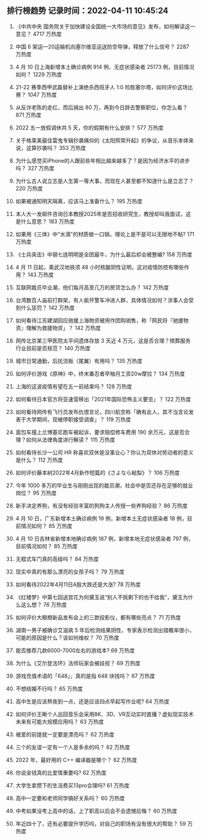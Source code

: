 
## 排行榜趋势 记录时间：2022-04-11 10:45:24
  
  1. 《中共中央 国务院关于加快建设全国统一大市场的意见》发布，如何解读这一意见？ 4717 万热度
    
  2. 中国 6 架运—20运输机向塞尔维亚运送防空导弹，释放了什么信号？ 2287 万热度
    
  3. 4 月 10 日上海新增本土确诊病例 914 例、无症状感染者 25173 例，目前情况如何？ 1229 万热度
    
  4. 21-22 赛季西甲武磊替补上演绝杀西班牙人 1:0 险胜塞尔塔，如何评价这场比赛？ 1047 万热度
    
  5. 从反诈老陈的走红，而后捐出 80 万，再到今日辞去警察职位，你怎么看？ 871 万热度
    
  6. 2022 五一放假调休共 5 天，你的假期有什么安排？ 577 万热度
    
  7. 关于格莱美最佳雷鬼专辑抄袭痛仰的《太阳照常升起》的争议，从音乐本体来说，这算抄袭吗？ 353 万热度
    
  8. 为什么感觉买iPhone的人跟前些年相比越来越多了？是因为经济水平的进步吗？ 327 万热度
    
  9. 为什么古人说立志是人生第一等大事，而现在人甚至都不知道什么是立志了？ 220 万热度
    
  10. 如果被通知明天隔离，应该马上准备什么？ 195 万热度
    
  11. 本人大一发邮件咨询日本教授2025年是否招收研究生，教授却叫我面试，这是什么意思？ 183 万热度
    
  12. 如果用《三体》中"水滴"的材质做一口锅，理论上是不是可以无限地不粘? 171 万热度
    
  13. 《士兵突击》中钢七连明明是全团最牛，为什么最后却会被整编? 158 万热度
    
  14. 4 月 11 日起，乘武汉地铁须 48 小时核酸阴性证明，这对疫情防控有哪些作用？ 143 万热度
    
  15. 互联网裁员毕业潮，他们每月高至几万的房贷怎么办？ 142 万热度
    
  16. 台湾数百人庙前打群架，有人偷开警车冲进人群，具体情况如何？涉事人会受到什么惩罚？ 142 万热度
    
  17. 如何看待江苏建湖回应驰援上海物资被用作团购销售，称「网民将『驰援物资』理解为救援物资」？ 142 万热度
    
  18. 网传北京某三甲医院太平间遗体存放 3 天近 4 万元，这是否合理？殡葬服务行业目前是否规范？ 140 万热度
    
  19. 城市日常通勤，后扰流板（尾翼）有用吗？ 135 万热度
    
  20. 如何评价游戏《原神》中，终末番忍者早柚月工资20w摩拉？ 134 万热度
    
  21. 上海的这波疫情有望在五一前结束吗？ 128 万热度
    
  22. 如何看待日本官方将亚速营移出「2021年国际恐怖主义要览」？ 122 万热度
    
  23. 如何看待网传有飞行员发布仇恨言论，四川航空称「确有此人，其不当言论发表于大学期间，现被停职接受调查」？ 119 万热度
    
  24. 面包车撞上兰博基尼跑车被起诉，要求赔偿修车费用 190 余万元，这是否合理？如何从法律角度进行解读？ 115 万热度
    
  25. 如何看待长沙一公司 HR 称喜欢双休是没事业心？你认为双休对劳动者的意义是什么？ 112 万热度
    
  26. 如何评价藤本树2022年4月新作短篇的《さよなら絵梨》？ 106 万热度
    
  27. 今年 1000 多万的毕业生与刚刚出现的裁员潮，社会中是否还存在足够的就业岗位？ 95 万热度
    
  28. 新手决定养狗，有没有经验丰富的狗狗主人传授一些养狗经验？ 86 万热度
    
  29. 4 月 10 日，广东新增本土确诊病例 19 例，新增本土无症状感染者 18 例，目前情况如何？ 85 万热度
    
  30. 4 月 10 日吉林省新增本地确诊病例 187 例，新增本地无症状感染者 797 例，目前情况如何？ 85 万热度
    
  31. 无框式车门真的高级吗？ 84 万热度
    
  32. 现实中真的有那么漂亮的女孩子吗？ 79 万热度
    
  33. 如何看待2022年4月11日A股大跌还是大涨? 78 万热度
    
  34. 《红楼梦》中第七回送宫花为何黛玉说“别人不挑剩下的也不给我”，黛玉为什么这么想？ 76 万热度
    
  35. 如何评价大眼橙新品发布会上的三款投影仪，都有哪些亮点？ 71 万热度
    
  36. 湖南一男子被确诊艾滋病 5 年后检测结果阴性，专家表示检测出错概率很小，可能的原因是什么？该如何维权？ 70 万热度
    
  37. 能否推荐几款6000-7000左右的游戏本? 69 万热度
    
  38. 为什么《艾尔登法环》法师玩家会被歧视？ 69 万热度
    
  39. 游戏充值术语的「648」，真的是指 648 块钱吗？ 67 万热度
    
  40. 不想结婚不行吗？ 65 万热度
    
  41. 高中生是应该熬夜到一点，还是应该四点早起写作业呢? 64 万热度
    
  42. 如何评价王晰个人巡回音乐会采用8K、3D、VR互动实时直播？虚拟现实技术未来有可能大规模应用吗？ 63 万热度
    
  43. 被爱的前提就一定要是漂亮吗？ 62 万热度
    
  44. 三个的友谊一定有一个人是多余的吗？ 62 万热度
    
  45. 2022 年，最好用的 C++ 编译器是哪个？ 62 万热度
    
  46. 你说金钱真的比爱情重要吗? 62 万热度
    
  47. 大学生拿攒下的生活费买13pro合理吗? 61 万热度
    
  48. 高中一定要和老师同学搞好关系吗？ 60 万热度
    
  49. 中考如果没考上高中的话，上了职高以后会不会遗憾后悔？ 60 万热度
    
  50. 年近四十了，还有必要提升学历吗，对自己的职场有没有很大的帮助？ 59 万热度
    